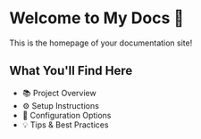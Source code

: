 # Welcome to My Docs 🚀

This is the homepage of your documentation site!

## What You'll Find Here

- 📚 Project Overview
- ⚙️ Setup Instructions
- 🔧 Configuration Options
- 💡 Tips & Best Practices
